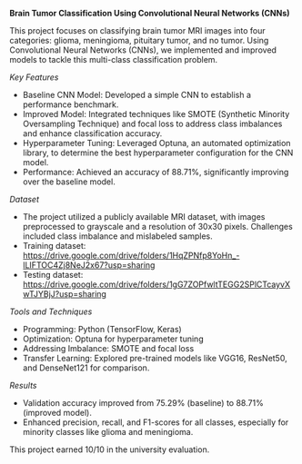 **Brain Tumor Classification Using Convolutional Neural Networks (CNNs)**

This project focuses on classifying brain tumor MRI images into four categories: glioma, meningioma, pituitary tumor, and no tumor. Using Convolutional Neural Networks (CNNs), we implemented and improved models to tackle this multi-class classification problem.


*Key Features*
- Baseline CNN Model: Developed a simple CNN to establish a performance benchmark.
- Improved Model: Integrated techniques like SMOTE (Synthetic Minority Oversampling Technique) and focal loss to address class imbalances and enhance classification accuracy.
- Hyperparameter Tuning: Leveraged Optuna, an automated optimization library, to determine the best hyperparameter configuration for the CNN model.
- Performance: Achieved an accuracy of 88.71%, significantly improving over the baseline model.


*Dataset*
- The project utilized a publicly available MRI dataset, with images preprocessed to grayscale and a resolution of 30x30 pixels. Challenges included class imbalance and mislabeled samples.
- Training dataset: https://drive.google.com/drive/folders/1HqZPNfp8YoHn_-lLIFTOC4Zj8NeJ2x67?usp=sharing
- Testing dataset: https://drive.google.com/drive/folders/1gG7ZOPfwltTEGG2SPlCTcayvXwTJYBjJ?usp=sharing


*Tools and Techniques*
- Programming: Python (TensorFlow, Keras)
- Optimization: Optuna for hyperparameter tuning
- Addressing Imbalance: SMOTE and focal loss
- Transfer Learning: Explored pre-trained models like VGG16, ResNet50, and DenseNet121 for comparison.

  
*Results*
- Validation accuracy improved from 75.29% (baseline) to 88.71% (improved model).
- Enhanced precision, recall, and F1-scores for all classes, especially for minority classes like glioma and meningioma.

  
This project earned 10/10 in the university evaluation.
